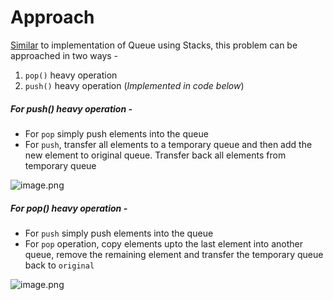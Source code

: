 # Approach
<!-- Describe your approach to solving the problem. -->
[Similar](https://leetcode.com/problems/implement-queue-using-stacks/solutions/4209773/java-diagram-explanation-100/) to implementation of Queue using Stacks, this problem can be approached in two ways - 
1. `pop()` heavy operation
2. `push()` heavy operation (_Implemented in code below_)


##### For push() heavy operation - 
- For `pop` simply push elements into the queue
- For `push`, transfer all elements to a temporary queue and then add the new element to original queue. Transfer back all elements from temporary queue

![image.png](https://assets.leetcode.com/users/images/6a27d8ea-5bda-46b8-a8cf-bacb76afbb17_1698323221.747697.png)


##### For pop() heavy operation - 
- For `push` simply push elements into the queue
- For `pop` operation, copy elements upto the last element into another queue, remove the remaining element and transfer the temporary queue back to `original`

![image.png](https://assets.leetcode.com/users/images/4e8501c5-570b-4c7d-a51f-1c14a61e212a_1698323195.1169114.png)

